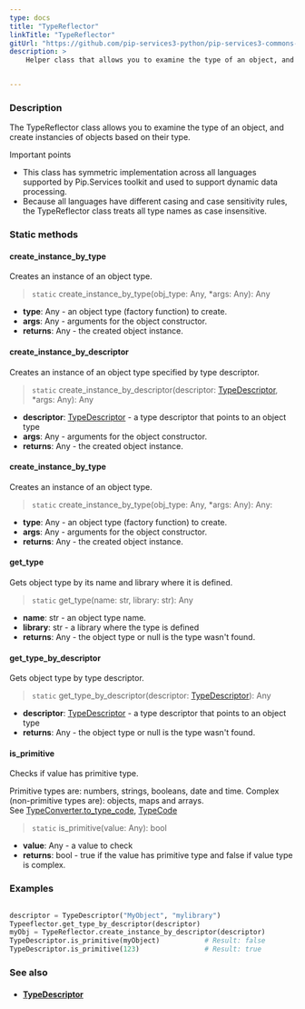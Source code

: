 ```yaml
---
type: docs
title: "TypeReflector"
linkTitle: "TypeReflector"
gitUrl: "https://github.com/pip-services3-python/pip-services3-commons-python"
description: >
    Helper class that allows you to examine the type of an object, and create instancies of objects based on their type.


---
```


### Description

The TypeReflector class allows you to examine the type of an object, and create instancies of objects based on their type.

Important points

- This class has symmetric implementation across all languages supported by Pip.Services toolkit and used to support dynamic data processing.
- Because all languages have different casing and case sensitivity rules, the TypeReflector class treats all type names as case insensitive.



### Static methods

#### create_instance_by_type
Creates an instance of an object type.

> `static` create_instance_by_type(obj_type: Any, *args: Any): Any

- **type**: Any - an object type (factory function) to create.
- **args**: Any - arguments for the object constructor.
- **returns**: Any - the created object instance.

#### create_instance_by_descriptor
Creates an instance of an object type specified by type descriptor.

> `static` create_instance_by_descriptor(descriptor: [TypeDescriptor](../type_descriptor), *args: Any): Any

- **descriptor**: [TypeDescriptor](../type_descriptor) - a type descriptor that points to an object type
- **args**: Any - arguments for the object constructor.
- **returns**: Any - the created object instance.

#### create_instance_by_type
Creates an instance of an object type.

> `static` create_instance_by_type(obj_type: Any, *args: Any): Any:

- **type**: Any - an object type (factory function) to create.
- **args**: Any - arguments for the object constructor.
- **returns**: Any - the created object instance.


#### get_type
Gets object type by its name and library where it is defined.

> `static` get_type(name: str, library: str): Any 

- **name**: str - an object type name.
- **library**: str - a library where the type is defined
- **returns**: Any - the object type or null is the type wasn't found.

#### get_type_by_descriptor
Gets object type by type descriptor.

> `static` get_type_by_descriptor(descriptor: [TypeDescriptor](../type_descriptor)): Any 

- **descriptor**: [TypeDescriptor](../type_descriptor) - a type descriptor that points to an object type
- **returns**: Any - the object type or null is the type wasn't found.

#### is_primitive
Checks if value has primitive type.

Primitive types are: numbers, strings, booleans, date and time.
Complex (non-primitive types are): objects, maps and arrays.  
See [TypeConverter.to_type_code](../../convert/type_converter/#to_type_code), [TypeCode](../../convert/type_code)

> `static` is_primitive(value: Any): bool

- **value**: Any - a value to check
- **returns**: bool - true if the value has primitive type and false if value type is complex.

### Examples

```python

descriptor = TypeDescriptor("MyObject", "mylibrary")
Typeeflector.get_type_by_descriptor(descriptor)
myObj = TypeReflector.create_instance_by_descriptor(descriptor)
TypeDescriptor.is_primitive(myObject)           # Result: false
TypeDescriptor.is_primitive(123)                # Result: true

```

### See also
- #### [TypeDescriptor](../type_descriptor)
